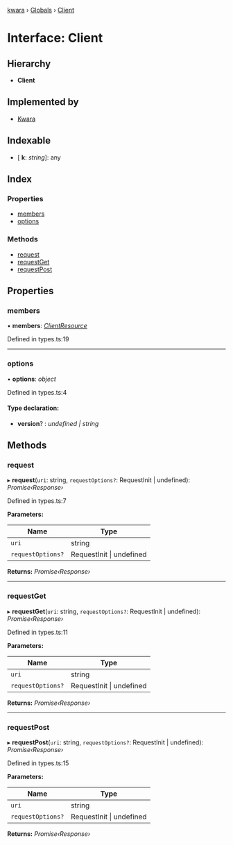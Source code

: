 [kwara](../README.md) › [Globals](../globals.md) › [Client](client.md)

# Interface: Client

## Hierarchy

* **Client**

## Implemented by

* [Kwara](../classes/kwara.md)

## Indexable

* \[ **k**: *string*\]: any

## Index

### Properties

* [members](client.md#members)
* [options](client.md#options)

### Methods

* [request](client.md#request)
* [requestGet](client.md#requestget)
* [requestPost](client.md#requestpost)

## Properties

###  members

• **members**: *[ClientResource](clientresource.md)*

Defined in types.ts:19

___

###  options

• **options**: *object*

Defined in types.ts:4

#### Type declaration:

* **version**? : *undefined | string*

## Methods

###  request

▸ **request**(`uri`: string, `requestOptions?`: RequestInit | undefined): *Promise‹Response›*

Defined in types.ts:7

**Parameters:**

Name | Type |
------ | ------ |
`uri` | string |
`requestOptions?` | RequestInit &#124; undefined |

**Returns:** *Promise‹Response›*

___

###  requestGet

▸ **requestGet**(`uri`: string, `requestOptions?`: RequestInit | undefined): *Promise‹Response›*

Defined in types.ts:11

**Parameters:**

Name | Type |
------ | ------ |
`uri` | string |
`requestOptions?` | RequestInit &#124; undefined |

**Returns:** *Promise‹Response›*

___

###  requestPost

▸ **requestPost**(`uri`: string, `requestOptions?`: RequestInit | undefined): *Promise‹Response›*

Defined in types.ts:15

**Parameters:**

Name | Type |
------ | ------ |
`uri` | string |
`requestOptions?` | RequestInit &#124; undefined |

**Returns:** *Promise‹Response›*
